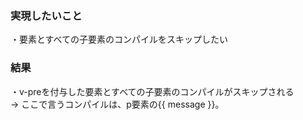 ### 実現したいこと  
・要素とすべての子要素のコンパイルをスキップしたい

### 結果
・v-preを付与した要素とすべての子要素のコンパイルがスキップされる  
→ ここで言うコンパイルは、p要素の{{ message }}。